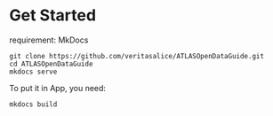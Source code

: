 # Get Started

requirement: MkDocs

``` shell
git clone https://github.com/veritasalice/ATLASOpenDataGuide.git
cd ATLASOpenDataGuide
mkdocs serve
```
To put it in App, you need:

```
mkdocs build
```

